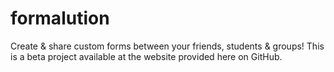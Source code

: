 # formalution
Create &amp; share custom forms between your friends, students &amp; groups! This is a beta project available at the website provided here on GitHub.
